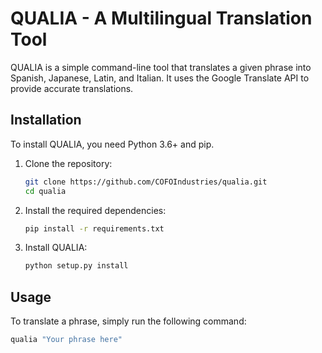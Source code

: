 # QUALIA - A Multilingual Translation Tool

QUALIA is a simple command-line tool that translates a given phrase into Spanish, Japanese, Latin, and Italian. It uses the Google Translate API to provide accurate translations.

## Installation

To install QUALIA, you need Python 3.6+ and pip.

1. Clone the repository:
    ```bash
    git clone https://github.com/COFOIndustries/qualia.git
    cd qualia
    ```

2. Install the required dependencies:
    ```bash
    pip install -r requirements.txt
    ```

3. Install QUALIA:
    ```bash
    python setup.py install
    ```

## Usage

To translate a phrase, simply run the following command:

```bash
qualia "Your phrase here"
